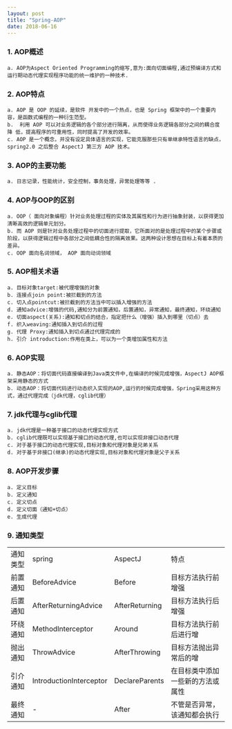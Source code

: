 ```yaml
---
layout: post
title: "Spring-AOP"
date: 2018-06-16
---
```


### 1. AOP概述
	a. AOP为Aspect Oriented Programming的缩写,意为:面向切面编程,通过预编译方式和运行期动态代理实现程序功能的统一维护的一种技术.
	
### 2. AOP特点
	a. AOP 是 OOP 的延续，是软件 开发中的一个热点，也是 Spring 框架中的一个重要内容，是函数式编程的一种衍生范型。
	b.  利用 AOP 可以对业务逻辑的各个部分进行隔离，从而使得业务逻辑各部分之间的耦合度降 低，提高程序的可重用性，同时提高了开发的效率。 
	c. AOP 是一个概念，并没有设定具体语言的实现，它能克服那些只有单继承特性语言的缺点， spring2.0 之后整合 AspectJ 第三方 AOP 技术。
	
### 3. AOP的主要功能
	a. 日志记录，性能统计，安全控制，事务处理，异常处理等等 .
	
### 4. AOP与OOP的区别
	a. OOP（ 面向对象编程）针对业务处理过程的实体及其属性和行为进行抽象封装，以获得更加清晰高效的逻辑单元划分。
	b. 而 AOP 则是针对业务处理过程中的切面进行提取，它所面对的是处理过程中的某个步骤或阶段，以获得逻辑过程中各部分之间低耦合性的隔离效果。这两种设计思想在目标上有着本质的差异。
	c. OOP 面向名词领域， AOP 面向动词领域
	
### 5. AOP相关术语
	a. 目标对象target:被代理增强的对象  
	b. 连接点join point:被拦截到的方法
	c. 切入点pointcut:被拦截到的方法当中可以插入增强的方法
	d. 通知advice:增强的代码,通知分为前置通知，后置通知，异常通知，最终通知，环绕通知
	e. 切面aspect(关系):通知和切点的结合，指定把什么（增强）插入到哪里（切点）去
	f. 织入weaving:通知插入到切点的过程
	g. 代理 Proxy:通知插入到切点通过代理完成的
	h. 引介 introduction:作用在类上，可以为一个类增加属性和方法
	
### 6. AOP实现
	a. 静态AOP：将切面代码直接编译到Java类文件中,在编译的时候完成增强，AspectJ AOP框架采用静态的方式
	b. 动态AOP：将切面代码进行动态织入实现的AOP,运行的时候完成增强，Spring采用这种方式，通过代理完成（jdk代理，cglib代理）
	
### 7. jdk代理与cglib代理
	a. jdk代理是一种基于接口的动态代理实现方式
	b. cglib代理既可以实现基于接口的动态代理,也可以实现非接口动态代理 
	c. 对于基于接口的动态代理实现,目标对象和代理对象是兄弟关系
	d. 对于基于非接口(继承)的动态代理实现,目标对象和代理对象是父子关系
	
### 8. AOP开发步骤
	a. 定义目标
	b. 定义通知
	c. 定义切点
	d. 定义切面（通知+切点）
	e. 生成代理

### 9. 通知类型
<table>
	<tr>
		<td>通知类型</td>
		<td>spring</td>
		<td>AspectJ</td>
		<td>特点</td>
	</tr>
	<tr>
		<td>前置通知</td>
		<td>BeforeAdvice</td>
		<td>Before</td>
		<td>目标方法执行前增强</td>
	</tr>
		<tr>
		<td>后置通知</td>
		<td>AfterReturningAdvice</td>
		<td>AfterReturning</td>
		<td>目标方法执行后增强</td>
	</tr>	
	<tr>
		<td>环绕通知</td>
		<td>MethodInterceptor</td>
		<td>Around</td>
		<td>目标方法执行前后进行增</td>
	</tr>	
	<tr>
		<td>抛出通知</td>
		<td>ThrowAdvice</td>
		<td>AfterThrowing</td>
		<td>目标方法抛出异常后的增</td>
	</tr>	
	<tr>
		<td>引介通知</td>
		<td>IntroductionInterceptor</td>
		<td>DeclareParents</td>
		<td>在目标类中添加一些新的方法或属性</td>
	</tr>	
	<tr>
		<td>最终通知</td>
		<td>-</td>
		<td>After</td>
		<td>不管是否异常，该通知都会执行</td>
	</tr>
</table>